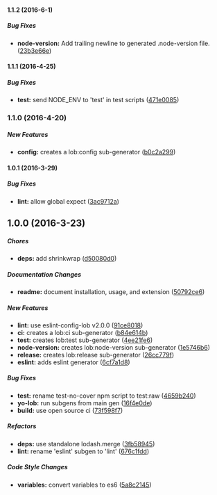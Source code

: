 #### 1.1.2 (2016-6-1)

##### Bug Fixes

* **node-version:** Add trailing newline to generated .node-version file. ([23b3e66e](https://github.com/lob/generator/commit/23b3e66e7022fae5c43cab5d26a7f9a44bd4d943))

#### 1.1.1 (2016-4-25)

##### Bug Fixes

* **test:** send NODE_ENV to 'test' in test scripts ([471e0085](https://github.com/lob/generator/commit/471e0085ac557ba60415227ff68e641f40944adb))

### 1.1.0 (2016-4-20)

##### New Features

* **config:** creates a lob:config sub-generator ([b0c2a299](https://github.com/lob/generator/commit/b0c2a29991a50b452c0299ccc036717f4cd429b8))

#### 1.0.1 (2016-3-29)

##### Bug Fixes

* **lint:** allow global expect ([3ac9712a](https://github.com/lob/generator/commit/3ac9712a8f9d9f0d061d55a4c69f94b476002c9c))

## 1.0.0 (2016-3-23)

##### Chores

* **deps:** add shrinkwrap ([d50080d0](https://github.com/lob/generator/commit/d50080d0e68b8e2228d613e59a7678f39b04ff73))

##### Documentation Changes

* **readme:** document installation, usage, and extension ([50792ce6](https://github.com/lob/generator/commit/50792ce62c782402dd43754aa79a2d997b0bbe69))

##### New Features

* **lint:** use eslint-config-lob v2.0.0 ([91ce8018](https://github.com/lob/generator/commit/91ce8018cb1c47944ef5ae956d968cbc9d4216a0))
* **ci:** creates a lob:ci sub-generator ([b84e614b](https://github.com/lob/generator/commit/b84e614b85c7684e75ae1e21fe195e3fc4236fa7))
* **test:** creates lob:test sub-generator ([4ee21fe6](https://github.com/lob/generator/commit/4ee21fe689ec9539ccad9a4dbbbb9dc40f494d02))
* **node-version:** creates lob:node-version sub-generator ([1e5746b6](https://github.com/lob/generator/commit/1e5746b6ef355a7a9b60ff4eca43f3bce8e5c104))
* **release:** creates lob:release sub-generator ([26cc779f](https://github.com/lob/generator/commit/26cc779f49338c90f4ff8b1098cafd28b431a2a4))
* **eslint:** adds eslint generator ([6cf7a1d8](https://github.com/lob/generator/commit/6cf7a1d8e625672f3cd56672f30a4e9b331c2fd5))

##### Bug Fixes

* **test:** rename test-no-cover npm script to test:raw ([4659b240](https://github.com/lob/generator/commit/4659b24072fbf4765afff06d2e0147b022d8fd8e))
* **yo-lob:** run subgens from main gen ([16f4e0de](https://github.com/lob/generator/commit/16f4e0de7fc46c18fe42a14d1cfca5e0377c6c95))
* **build:** use open source ci ([73f598f7](https://github.com/lob/generator/commit/73f598f7b99747236d99d57bc0d2bdd7ff25ccb4))

##### Refactors

* **deps:** use standalone lodash.merge ([3fb58945](https://github.com/lob/generator/commit/3fb5894599eca0e00baee406750238268f78cebc))
* **lint:** rename 'eslint' subgen to 'lint' ([676c1fdd](https://github.com/lob/generator/commit/676c1fdd9ed2f41306b6233018bf9bfae558792b))

##### Code Style Changes

* **variables:** convert variables to es6 ([5a8c2145](https://github.com/lob/generator/commit/5a8c214540b488d063c38cab847eb4886597f1ee))


